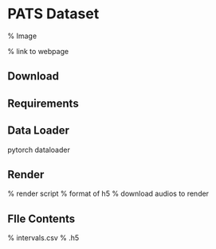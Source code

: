 # PATS Dataset

% Image

% link to webpage

## Download

## Requirements

## Data Loader
pytorch dataloader

## Render
% render script
% format of h5
% download audios to render

## FIle Contents
% intervals.csv
% .h5

